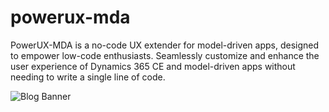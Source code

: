 # powerux-mda
PowerUX-MDA is a no-code UX extender for model-driven apps, designed to empower low-code enthusiasts. Seamlessly customize and enhance the user experience of Dynamics 365 CE and model-driven apps without needing to write a single line of code.

![Blog Banner](https://github.com/user-attachments/assets/d09ca7df-acf0-4cc3-916a-96552587f2da)
